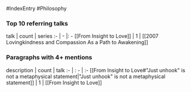 #IndexEntry #Philosophy

### Top 10 referring talks
talk | count | series
:- | - |: -
[[From Insight to Love]] | 1 | [[2007 Lovingkindness and Compassion As a Path to Awakening]]

### Paragraphs with 4+ mentions
description | count | talk
:- | : - | :-
[[From Insight to Love#"Just unhook" is not a metaphysical statement\|"Just unhook" is not a metaphysical statement]] | 1 | [[From Insight to Love]]

